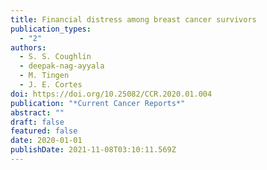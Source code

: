 ```yaml
---
title: Financial distress among breast cancer survivors
publication_types:
  - "2"
authors:
  - S. S. Coughlin
  - deepak-nag-ayyala
  - M. Tingen
  - J. E. Cortes
doi: https://doi.org/10.25082/CCR.2020.01.004
publication: "*Current Cancer Reports*"
abstract: ""
draft: false
featured: false
date: 2020-01-01
publishDate: 2021-11-08T03:10:11.569Z
---
```

